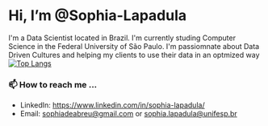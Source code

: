 # Hi, I’m @Sophia-Lapadula
  I'm a Data Scientist located in Brazil.
  I'm currently studing Computer Science in the Federal University of São Paulo.
  I'm passiomnate about Data Driven Cultures and helping my clients to use their data in an optmized way
  [![Top Langs](https://github-readme-stats.vercel.app/api/top-langs/?username=Sophia-Lapadula&layout=compact)](https://github.com/anuraghazra/github-readme-stats)

### 📫 How to reach me ...
  - LinkedIn: https://www.linkedin.com/in/sophia-lapadula/
  - Email: sophiadeabreu@gmail.com or sophia.lapadula@unifesp.br
